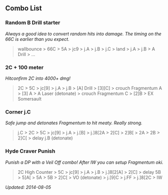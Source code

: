 ## Combo List ##

### Random B Drill starter ###

_Always a good idea to convert random hits into damage. The timing on the 66C is earlier than you expect._

> wallbounce > 66C > 5A > jc9 > j.A > j.B > j.C > land > j.A > j.B > A Drill > 
> ...

### 2C + 100 meter ###

_Hitconfirm 2C into 4000+ dmg!_

> 2C > 5C > jc[9] > j.A > j.B > [A] Drill > [3][C] > crouch Fragmentum A > [3]
> A > A Laser (detonate) > crouch Fragmentum C > [2]B > EX Somersault

### Corner j.C ###

_Safe jump and detonates Fragmentum to hit meaty. Really strong._

> j.C > 2C > 5C > jc[9] > j.A > j.[B] > j.]8[2A > 2[C] > 2]B[ > 2A > 2B > 
> 2]C[ > delay j.B (detonate)

### Hyde Craver Punish ###

_Punish a DP with a Veil Off combo!_
_After IW you can setup Fragmentum oki._

> 2C High Counter > 5C > jc[9] > j.A > j.B > j.]8[2[A] > 2[C] > delay 5B >
> 5]A[ > 5A > 5B > 2]C[ > VO (detonate) > j.[9]C > j.FF > j.]8[2C > IW 

_Updated: 2014-08-05_